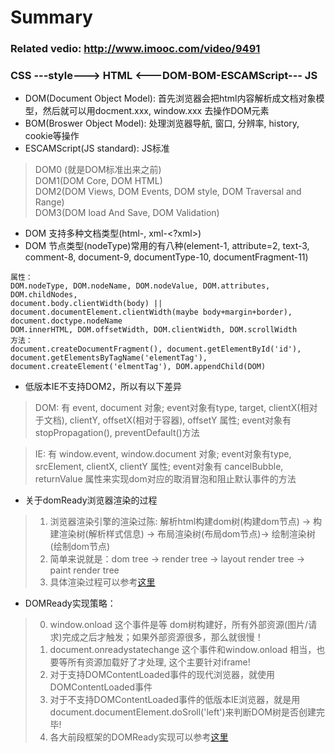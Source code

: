 # Summary
### Related vedio: http://www.imooc.com/video/9491
### CSS ---style---> HTML <---DOM-BOM-ESCAMScript--- JS   
* DOM(Document Object Model): 首先浏览器会把html内容解析成文档对象模型，然后就可以用docment.xxx, window.xxx 去操作DOM元素   
* BOM(Broswer Object Model): 处理浏览器导航, 窗口, 分辨率, history, cookie等操作   
* ESCAMScript(JS standard): JS标准     
> DOM0 (就是DOM标准出来之前)     
> DOM1(DOM Core, DOM HTML)       
> DOM2(DOM Views, DOM Events, DOM style, DOM Traversal and Range)     
> DOM3(DOM load And Save, DOM Validation)      
* DOM 支持多种文档类型(html-<!doctype html>, xml-<?xml>)
* DOM 节点类型(nodeType)常用的有八种(element-1, attribute=2, text-3, comment-8, document-9, documentType-10, documentFragment-11)
```
属性： 
DOM.nodeType, DOM.nodeName, DOM.nodeValue, DOM.attributes, DOM.childNodes, 
document.body.clientWidth(body) || document.documentElement.clientWidth(maybe body+margin+border), document.doctype.nodeName
DOM.innerHTML, DOM.offsetWidth, DOM.clientWidth, DOM.scrollWidth
方法：
document.createDocumentFragment(), document.getElementById('id'), document.getElementsByTagName('elementTag'), document.createElement('elmentTag'), DOM.appendChild(DOM)
```
* 低版本IE不支持DOM2，所以有以下差异
> DOM: 有 event, document 对象; event对象有type, target, clientX(相对于文档), clientY, offsetX(相对于容器), offsetY 属性; event对象有 stopPropagation(), preventDefault()方法 

> IE: 有 window.event, window.document 对象; event对象有type, srcElement, clientX, clientY 属性; event对象有 cancelBubble, returnValue 属性来实现dom对应的取消冒泡和阻止默认事件的方法   
* 关于domReady浏览器渲染的过程
> 1. 浏览器渲染引擎的渲染过陈: 解析html构建dom树(构建dom节点) -> 构建渲染树(解析样式信息) -> 布局渲染树(布局dom节点)-> 绘制渲染树(绘制dom节点)  
> 2. 简单来说就是：dom tree -> render tree -> layout render tree -> paint render tree   
> 3. 具体渲染过程可以参考[这里](http://kb.cnblogs.com/page/129756/)
* DOMReady实现策略：
> 0. window.onload 这个事件是等 dom树构建好，所有外部资源(图片/请求)完成之后才触发；如果外部资源很多，那么就很慢！
> 0. document.onreadystatechange 这个事件和window.onload 相当，也要等所有资源加载好了才处理, 这个主要针对iframe!
> 1. 对于支持DOMContentLoaded事件的现代浏览器，就使用DOMContentLoaded事件
> 2. 对于不支持DOMContentLoaded事件的低版本IE浏览器，就是用document.documentElement.doSroll('left')来判断DOM树是否创建完毕! 
> 3. 各大前段框架的DOMReady实现可以参考[这里](http://www.cnblogs.com/JulyZhang/archive/2011/02/12/1952484.html)

